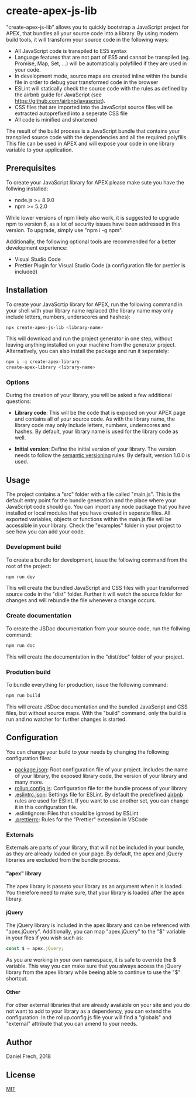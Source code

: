 # create-apex-js-lib

"create-apex-js-lib" allows you to quickly bootstrap a JavaScript project for APEX, that bundles all your source code into a library. By using modern build tools, it will transform your source code in the following ways:

-   All JavaScript code is transpiled to ES5 syntax
-   Language features that are not part of ES5 and cannot be transpiled (eg. Promise, Map, Set, ...) will be automatically polyfilled if they are used in your code.
-   In development mode, source maps are created inline within the bundle file in order to debug your transformed code in the browser
-   ESLint will statically check the source code with the rules as defined by the airbnb guide for JavaScript (see https://github.com/airbnb/javascript).
-   CSS files that are imported into the JavaScript source files will be extracted autoprefixed into a seperate CSS file
-   All code is minified and shortened

The result of the build process is a JavaScript bundle that contains your transpiled source code with the dependencies and all the required polyfills. This file can be used in APEX and will expose your code in one library variable to your application.

## Prerequisites

To create your JavaScript library for APEX please make sute you have the follwing installed:

-   node.js >= 8.9.0
-   npm >= 5.2.0

While lower versions of npm likely also work, it is suggested to upgrade npm to version 6, as a lot of security issues have been addressed in this version. To upgrade, simply use "npm i -g npm".

Additionally, the following optional tools are recommended for a better development experience:

-   Visual Studio Code
-   Prettier Plugin for Visual Studio Code (a configuration file for prettier is included)

## Installation

To create your JavaScrtip library for APEX, run the following command in your shell with your library name replaced (the library name may only include letters, numbers, underscores and hashes):

```bash
npx create-apex-js-lib <library-name>
```

This will download and run the project generator in one step, without leaving anything installed on your machine from the generator project. Alternatively, you can also install the package and run it seperately:

```bash
npm i -g create-apex-library
create-apex-library <library-name>
```

### Options

During the creation of your library, you will be asked a few additional questions:

-   **Library code**: This will be the code that is exposed on your APEX page and contains all of your source code. As with the library name, the library code may only include letters, numbers, underscores and hashes. By default, your library name is used for the library code as well.

-   **Initial version**: Define the initial version of your library. The version needs to follow the [semantic versioning](https://semver.org/) rules. By default, version 1.0.0 is used.

## Usage

The project contains a "src" folder with a file called "main.js". This is the default entry point for the bundle generation and the place where your JavaScript code should go. You can import any node package that you have installed or local modules that you have created in seperate files. All exported variables, objects or functions within the main.js file will be accessible in your library. Check the "examples" folder in your project to see how you can add your code.

### Development build

To create a bundle for development, issue the following command from the root of the project:

```bash
npm run dev
```

This will create the bundled JavaScript and CSS files with your transformed source code in the "dist" folder. Further it will watch the source folder for changes and will rebundle the file whenever a change occurs.

### Create documentation

To create the JSDoc documentation from your source code, run the follwing command:

```bash
npm run doc
```

This will create the documentation in the "dist/doc" folder of your project.

### Prodution build

To bundle everything for production, issue the following command:

```bash
npm run build
```

This will create JSDoc documentation and the bundled JavaScript and CSS files, but without source maps. With the "build" command, only the build is run and no watcher for further changes is started.

## Configuration

You can change your build to your needs by changing the following configuration files:

-   [package.json](https://docs.npmjs.com/files/package.json): Root configuration file of your project. Includes the name of your library, the exposed library code, the version of your library and many more.
-   [rollup.config.js](https://rollupjs.org/guide/en): Configuration file for the bundle process of your library
-   [.eslintrc.json](https://eslint.org/docs/user-guide/configuring): Settings file for ESLint. By default the predefined [airbnb](https://github.com/airbnb/javascript) rules are used for ESlint. If you want to use another set, you can change it in this configuration file.
-   .eslintignore: Files that should be ignroed by ESLint
-   [.prettierrc](https://github.com/prettier/prettier): Rules for the "Prettier" extension in VSCode

### Externals

Externals are parts of your library, that will not be included in your bundle, as they are already loaded on your page. By default, the apex and jQuery libraries are excluded from the bundle process.

#### "apex" library

The apex library is passeto your library as an argument when it is loaded. You therefore need to make sure, that your library is loaded after the apex library.

#### jQuery

The jQuery library is included in the apex library and can be referenced with "apex.jQuery". Additionally, you can map "apex.jQuery" to the "$" variable in your files if you wish such as:

```javascript
const $ = apex.jQuery;
```

As you are working in your own namespace, it is safe to override the $ variable. This way you can make sure that you always access the jQuery library from the apex library while beeing able to continue to use the "$" shortcut.

#### Other

For other external libraries that are already available on your site and you do not want to add to your library as a dependency, you can extend the configuration. In the rollup.config.js file your will find a "globals" and "external" attribute that you can amend to your needs.

## Author

Daniel Frech, 2018

## License

[MIT](LICENSE)
